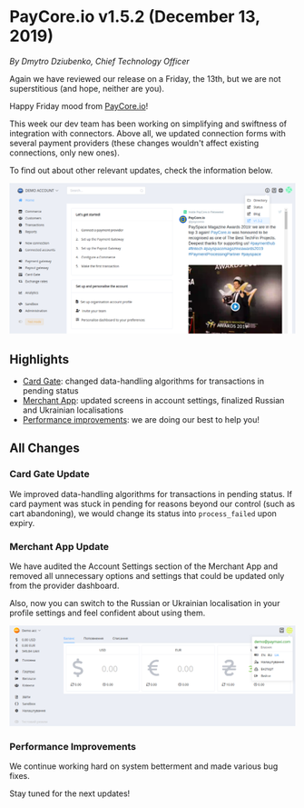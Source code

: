 # **PayCore.io v1.5.2 (December 13, 2019)**

*By Dmytro Dziubenko, Chief Technology Officer*

Again we have reviewed our release on a Friday, the 13th, but we are not superstitious (and hope, neither are you).

Happy Friday mood from [PayCore.io](https://paycore.io/)!

This week our dev team has been working on simplifying and swiftness of integration with connectors. Above all, we updated connection forms with several payment providers (these changes wouldn't affect existing connections, only new ones).

To find out about other relevant updates, check the information below.

![homepage](images/v1.5.2/homepage.png)

## Highlights

* [Card Gate](#card-gate-update): changed data-handling algorithms for transactions in pending status
* [Merchant App](#merchant-app-update): updated screens in account settings, finalized Russian and Ukrainian localisations
* [Performance improvements](#performance-improvements): we are doing our best to help you!

## All Changes

### Card Gate Update

We improved data-handling algorithms for transactions in pending status. If card payment was stuck in pending for reasons beyond our control (such as cart abandoning), we would change its status into `process_failed` upon expiry.

### Merchant App Update

We have audited the Account Settings section of the Merchant App and removed all unnecessary options and settings that could be updated only from the provider dashboard.

Also, now you can switch to the Russian or Ukrainian localisation in your profile settings and feel confident about using them.

![](images/v1.5.2/merchant-app.png)

<!--
### New Integration

| Provider | Name  | New features |
|:-:|:-:|:-:|
| <img src="https://static.openfintech.io/payment_providers/cypix/logo.svg?w=70" width="70px"> | [Cypix](/connectors/cypix/) | Host-to-host merchant connection |
-->

### Performance Improvements

We continue working hard on system betterment and made various bug fixes.

Stay tuned for the next updates!
